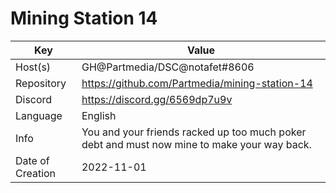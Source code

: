# Mining Station 14

| Key  | Value |
| ------------- | ------------- |
| Host(s) | GH@Partmedia/DSC@notafet#8606 |
| Repository  | https://github.com/Partmedia/mining-station-14 |
| Discord  | https://discord.gg/6569dp7u9v |
| Language | English |
| Info | You and your friends racked up too much poker debt and must now mine to make your way back. |
| Date of Creation | 2022-11-01 |
